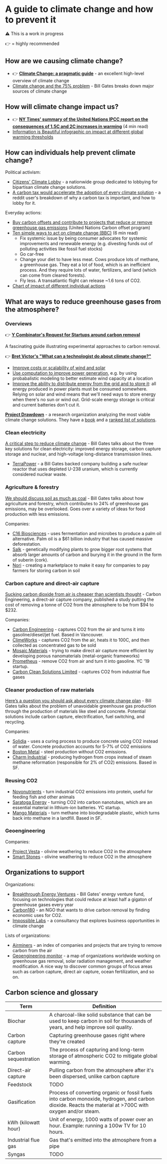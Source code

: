 # A guide to climate change and how to prevent it

⚠️ This is a work in progress

👉 = highly recommended

## How are we causing climate change?

* 👉 [**Climate Change: a pragmatic guide**](http://www.tmrow.com/climatechange.html) - an excellent high-level overview of climate change
* [Climate change and the 75% problem](https://www.gatesnotes.com/Energy/My-plan-for-fighting-climate-change) - Bill Gates breaks down major sources of climate change

## How will climate change impact us?

* 👉 [**NY Times' summary of the United Nations IPCC report on the consequences of 1.5C and 2C increases in warming**](https://www.nytimes.com/interactive/2018/10/07/climate/ipcc-report-half-degree.html) (4 min read)
* [Information is Beautiful infographic on impact at different global warming thresholds](https://informationisbeautiful.net/visualizations/how-many-gigatons-of-co2/)


## How can individuals help prevent climate change?

Political activism:

* [Citizens' Climate Lobby](https://citizensclimatelobby.org/) - a nationwide group dedicated to lobbying for bipartisan climate change solutions.
* [A carbon tax would accelerate the adoption of every climate solution](https://www.reddit.com/r/worldnews/comments/d7rx2e/climate_change_accelerating_say_scientists/f14zb4r/) - a reddit user's breakdown of why a carbon tax is important, and how to lobby for it.

Everyday actions:

* [Buy carbon offsets and contribute to projects that reduce or remove greenhouse gas emissions](https://offset.climateneutralnow.org/) (United Nations Carbon offset program)
* [Ten simple ways to act on climate change (BBC)](http://www.bbc.com/future/story/20181102-what-can-i-do-about-climate-change) (6 min read)
  * Fix systemic issue by being consumer advocates for systemic improvements and renewable energy (e.g. divesting funds out of polluting activities like fossil fuel stocks)
  * Go car-free
  * Change your diet to have less meat. Cows produce lots of methane, a greenhouse gas. They eat a lot of food, which is an inefficient process. And they require lots of water, fertilizers, and land (which can come from cleared forests).
  * Fly less. A transatlantic flight can release ~1.6 tons of CO2.
* [Chart of impact of different individual actions](https://i.imgur.com/NDh6lxG.jpg)


## What are ways to reduce greenhouse gases from the atmosphere?

### Overviews

👉 [**Y Combinator's Request for Startups around carbon removal**](http://carbon.ycombinator.com/)

A fascinating guide illustrating experimental approaches to carbon removal.

👉 [**Bret Victor's "What can a technologist do about climate change?"**](http://worrydream.com/ClimateChange/)

* [Improve costs or scalability of wind and solar](http://worrydream.com/ClimateChange/#production-stuff)
* [Use computation to improve power generation](http://worrydream.com/ClimateChange/#production-computation), e.g. by using probabalistic modeling to better estimate wind capacity at a location
* [Improve the ability to distribute energy from the grid and to store it](http://worrydream.com/ClimateChange/#moving): all energy produced in power plants must be consumed somewhere. Relying on solar and wind means that we'll need ways to store energy when there's no sun or wind out. Grid-scale energy storage is critical and current batteries don't cut it.

[**Project Drawdown**](https://www.drawdown.org) - a research organization analyzing the most viable climate change solutions. They have a [book](https://www.drawdown.org/the-book) and a [ranked list of solutions](https://www.drawdown.org/solutions-summary-by-rank).

### Clean electricity

[A critical step to reduce climate change](
https://www.gatesnotes.com/Energy/A-critical-step-to-reduce-climate-change) - Bill Gates talks about the three key solutions for clean electricity: improved energy storage, carbon capture storage and nuclear, and high-voltage long-distance transmission lines.

* [TerraPower](https://terrapower.com) - a Bill Gates backed company building a safe nuclear reactor that uses depleted U-238 uranium, which is currently considered nuclear waste.


### Agriculture & forestry

[We should discuss soil as much as coal](https://www.gatesnotes.com/Energy/We-should-discuss-soil-as-much-as-coal) - Bill Gates talks about how agriculture and forestry, which contributes to 24% of greenhouse gas emissions, may be overlooked. Goes over a variety of ideas for food production with less emissions.

Companies:

* [C16 Biosciences](https://www.c16bio.com) - uses fermentation and microbes to produce a palm oil alternative. Palm oil is a $61 billion industry that has caused massive deforestation.
* [Salk](https://www.salk.edu/science/power-of-plants/) - genetically modifying plants to grow bigger root systems that absorb larger amounts of carbon and burying it in the ground in the form of suberin (cork).
* [Nori](https://nori.com/) - creating a marketplace to make it easy for companies to pay farmers for storing carbon in soil



### Carbon capture and direct-air capture

[Sucking carbon dioxide from air is cheaper than scientists thought](https://www.nature.com/articles/d41586-018-05357-w) - Carbon Engineering, a direct-air capture company, published a study putting the cost of removing a tonne of CO2 from the atmosphere to be from $94 to $232.

Companies:

* [Carbon Engineering](https://carbonengineering.com) - captures CO2 from the air and turns it into gasoline/diesel/jet fuel. Based in Vancouver.
* [ClimeWorks](https://www.climeworks.com/) - captures CO2 from the air, heats it to 100C, and then collected as concentrated gas to be sold
* [Mosaic Materials](http://mosaicmaterials.com/) - trying to make direct air capture more efficient by developing porous nanomaterials (metal-organic frameworks)
* [Prometheus](https://www.prometheusfuels.com/) - remove CO2 from air and turn it into gasoline. YC '19 startup.
* [Carbon Clean Solutions Limited](https://carboncleansolutions.com/technology/process-technology/profile/cdrmax-process) - captures CO2 from industrial flue gases


### Cleaner production of raw materials

[Here’s a question you should ask about every climate change plan](https://www.gatesnotes.com/Energy/A-question-to-ask-about-every-climate-plan) - Bill Gates talks about the problem of unavoidable greenhouse gas production through the production of materials like steel and concrete. Potential solutions include carbon capture, electrification, fuel switching, and recycling.

Companies:

* [Solidia](https://www.solidiatech.com/) - uses a curing process to produce concrete using CO2 instead of water. Concrete production accounts for 5-7% of CO2 emissions
* [Boston Metal](https://www.bostonmetal.com/) - steel production without CO2 emissions.
* [Charm Industrial](https://www.charmindustrial.com/about) - producing hydrogen from crops instead of steam methane reformation (responsible for 2% of CO2) emissions. Based in SF.

### Reusing CO2

* [Novonutrients](https://www.novonutrients.com/novonutrients-at-indiebio-demo-day) - turn industrial CO2 emissions into protein, useful for feeding fish and other animals
* [Saratoga Energy](http://www.saratoga-energy.com/) - turning CO2 into carbon nanotubes, which are an essential material in lithium-ion batteries. YC startup.
* [Mango Materials](http://mangomaterials.com/) - turn methane into biodegradable plastic, which turns back into methane in a landfill. Based in SF.

### Geoengineering

Companies:

* [Project Vesta](https://projectvesta.org/) - olivine weathering to reduce CO2 in the atmosphere
* [Smart Stones](http://smartstones.nl/) - olivine weathering to reduce CO2 in the atmosphere


## Organizations to support

Organizations:

* [Breakthrough Energy Ventures](http://www.b-t.energy/ventures/) - Bill Gates' energy venture fund, focusing on technologies that could reduce at least half a gigaton of greenhouse gases every year
* [Carbon180](https://carbon180.org) - an NGO that wants to drive carbon removal by finding economic uses for CO2.
* [Impossible Labs](https://impossiblelabs.io) - a consultancy that explores business opportunities in climate change

Lists of organizations:

* [Airminers](http://www.airminers.org/) - an index of companies and projects that are trying to remove carbon from the air
* [Geoengineering monitor](https://map.geoengineeringmonitor.org/) - a map of organizations worldwide working on greenhouse gas removal, solar radiation management, and weather modification. A nice way to discover common groups of focus areas such as carbon capture, direct air capture, ocean fertilization, and so on.



## Carbon science and glossary

Term | Definition
---- | ----------
Biochar | A charcoal-like solid substance that can be used to keep carbon in soil for thousands of years, and help improve soil quality.
Carbon capture | Capturing greenhouse gases right where they're created
Carbon sequestration | The process of capturing and long-term storage of atmospheric CO2 to mitigate global warming.
Direct-air capture | Pulling carbon from the atmosphere after it's been dispersed, unlike carbon capture
Feedstock | TODO
Gasification | Process of converting organic or fossil fuels into carbon monoxide, hydrogen, and carbon dioxide. Reacts the material at >700C with oxygen and/or steam.
kWh (kilowatt hour) | Unit of energy, 1000 watts of power over an hour. Example: running a 100w TV for 10 hours.
Industrial flue gas | Gas that's emitted into the atmosphere from a pipe
Syngas | TODO
